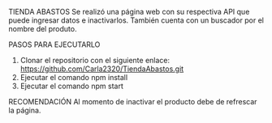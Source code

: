 TIENDA ABASTOS
Se realizó una página web con su respectiva API que puede ingresar datos e inactivarlos.
También cuenta con un buscador por el nombre del produto.

PASOS PARA EJECUTARLO
1. Clonar el repositorio con el siguiente enlace: https://github.com/Carla2320/TiendaAbastos.git
2. Ejecutar el comando npm install
3. Ejecutar el comando npm start

RECOMENDACIÓN
Al momento de inactivar el producto debe de refrescar la página.
